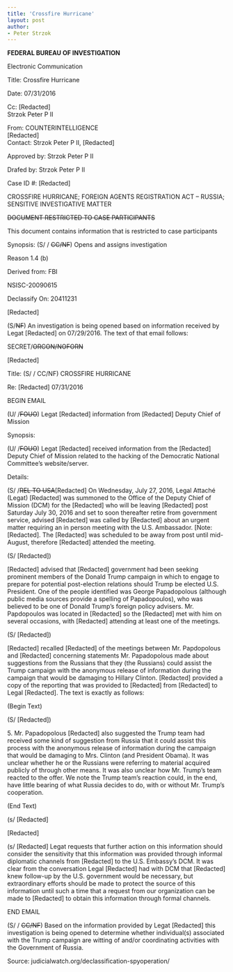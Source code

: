 ```yaml
---
title: 'Crossfire Hurricane'
layout: post
author:
- Peter Strzok
---
```


**FEDERAL BUREAU OF INVESTIGATION**

Electronic Communication

Title: Crossfire Hurricane

Date: 07/31/2016

Cc: [Redacted]<br>
Strzok Peter P II

From: COUNTERINTELLIGENCE<br>
[Redacted]<br>
Contact: Strzok Peter P II, [Redacted]

Approved by: Strzok Peter P II

Drafed by: Strzok Peter P II

Case ID #: [Redacted]

CROSSFIRE HURRICANE;
FOREIGN AGENTS REGISTRATION ACT –
RUSSIA;
SENSITIVE INVESTIGATIVE MATTER

<del>DOCUMENT RESTRICTED TO CASE PARTICIPANTS</del>

This document contains information that is restricted to case participants

Synopsis: (S/ / <del>CC/NF</del>) Opens and assigns investigation

Reason 1.4 (b)

Derived from: FBI

NSISC-20090615

Declassify On: 20411231

[Redacted]

(S/<del>NF</del>) An investigation is being opened based on information received by Legat [Redacted] on 07/29/2016. The text of that email follows:

SECRET/<del>ORCON/NOFORN</del>

[Redacted]

Title: (S/ / CC/NF) CROSSFIRE HURRICANE

Re: [Redacted] 07/31/2016

BEGIN EMAIL

(U/ /<del>FOUO</del>) Legat [Redacted] information from [Redacted] Deputy Chief of Mission

Synopsis:

(U/ /<del>FOUO</del>) Legat [Redacted] received information from the [Redacted] Deputy Chief of Mission related to the hacking of the Democratic National Committee’s website/server.

Details:

(S/ /<del>REL TO USA</del>[Redacted] On Wednesday, July 27, 2016, Legal Attaché (Legat) [Redacted] was summoned to the Office of the Deputy Chief of Mission (DCM) for the [Redacted] who will be leaving [Redacted] post Saturday July 30, 2016 and set to soon thereafter retire from government service, advised [Redacted] was called by [Redacted] about an urgent matter requiring an in person meeting with the U.S. Ambassador. [Note: [Redacted]. The [Redacted] was scheduled to be away from post until mid-August, therefore [Redacted] attended the meeting.

(S/ [Redacted])

[Redacted] advised that [Redacted] government had been seeking prominent members of the Donald Trump campaign in which to engage to prepare for potential post-election relations should Trump be elected U.S. President. One of the people identified was George Papadopolous (although public media sources provide a spelling of Papadopoulos), who was believed to be one of Donald Trump’s foreign policy advisers. Mr. Papdopoulos was located in [Redacted] so the [Redacted] met with him on several occasions, with [Redacted] attending at least one of the meetings.

(S/ [Redacted])

[Redacted] recalled [Redacted] of the meetings between Mr. Papdopolous and [Redacted] concerning statements Mr. Papadopolous made about suggestions from the Russians that they (the Russians) could assist the Trump campaign with the anonymous release of information during the campaign that would be damaging to Hillary Clinton. [Redacted] provided a copy of the reporting that was provided to [Redacted] from [Redacted] to Legal [Redacted]. The text is exactly as follows:

(Begin Text)

(S/ [Redacted])

5\. Mr. Papadopolous [Redacted] also suggested the Trump team had received some kind of suggestion from Russia that it could assist this process with the anonymous release of information during the campaign that would be damaging to Mrs. Clinton (and President Obama). It was unclear whether he or the Russians were referring to material acquired publicly of through other means. It was also unclear how Mr. Trump’s team reacted to the offer. We note the Trump team’s reaction could, in the end, have little bearing of what Russia decides to do, with or without Mr. Trump’s cooperation.

(End Text)

(s/ [Redacted]

[Redacted]

(s/ [Redacted] Legat requests that further action on this information should consider the sensitivity that this information was provided through informal diplomatic channels from [Redacted] to the U.S. Embassy’s DCM. It was clear from the conversation Legal [Redacted]
had with DCM that [Redacted] knew follow-up by the U.S. government would be necessary, but extraordinary efforts should be made to protect the source of this information until such a time that a request from our organization can be made to [Redacted] to obtain this information through formal channels.

END EMAIL

(S/ / <del>CC/NF</del>) Based on the information provided by Legat [Redacted] this investigation is being opened to determine whether individual(s) associated with the Trump campaign are witting of and/or coordinating activities with the Government of Russia.

Source: judicialwatch.org/declassification-spyoperation/
